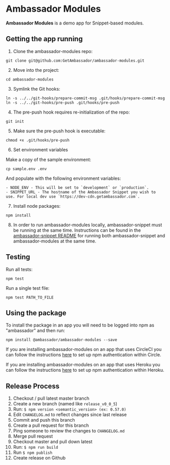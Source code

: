 Ambassador Modules
=================
**Ambassador Modules** is a demo app for Snippet-based modules.

Getting the app running
-----------------------

1) Clone the ambassador-modules repo:
```
git clone git@github.com:GetAmbassador/ambassador-modules.git
```

2) Move into the project:
```
cd ambassador-modules
```

3) Symlink the Git hooks:
```
ln -s ../../git-hooks/prepare-commit-msg .git/hooks/prepare-commit-msg
ln -s ../../git-hooks/pre-push .git/hooks/pre-push
```

4) The pre-push hook requires re-initialization of the repo:
```
git init
```

5) Make sure the pre-push hook is executable:
```
chmod +x .git/hooks/pre-push
```

6) Set environment variables

Make a copy of the sample environment:

```
cp sample.env .env
```

And populate with the following environment variables:

```
- NODE_ENV - This will be set to `development` or `production`.
- SNIPPET_URL - The hostname of the Ambassador Snippet you wish to use. For local dev use `https://dev-cdn.getambassador.com`.
```

7) Install node packages:
```
npm install
```

8) In order to run ambassador-modules locally, ambassador-snippet must be running at the same time. Instructions can be found in the [ambassador-snippet README](https://github.com/GetAmbassador/ambassador-snippet#running-ambassador-modules-within-snippet-locally) for running both ambassador-snippet and ambassador-modules at the same time. 

Testing
-------

Run all tests:
```
npm test
```

Run a single test file:
```
npm test PATH_TO_FILE
```

Using the package
-----------------

To install the package in an app you will need to be logged into npm as "ambassador" and then run:
```
npm install @ambassador/ambassador-modules --save
```

If you are installing ambassador-modules on an app that uses CircleCI you can follow the instructions [here](https://circleci.com/docs/npm-private-module-dependency/) to set up npm authentication within Circle.

If you are installing ambassador-modules on an app that uses Heroku you can follow the instructions [here](http://blog.npmjs.org/post/118393368555/deploying-with-npm-private-modules) to set up npm authentication within Heroku.

Release Process
---------------
1. Checkout / pull latest master branch
2. Create a new branch (named like `release_v0_0_5`)
3. Run: `$ npm version <semantic_version> (ex: 0.57.0)`
4. Edit `CHANGELOG.md` to reflect changes since last release
5. Commit and push this branch
6. Create a pull request for this branch
7. Ping someone to review the changes to `CHANGELOG.md`
8. Merge pull request
9. Checkout master and pull down latest
10. Run: `$ npm run build`
11. Run `$ npm publish`
12. Create release on Github

